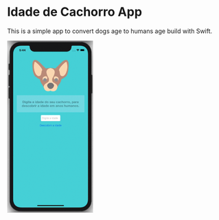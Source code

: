# Idade de Cachorro App

This is a simple app to convert dogs age to humans age build with Swift.

<img src="/Gif/demo.gif" width="200" height="400"/>
